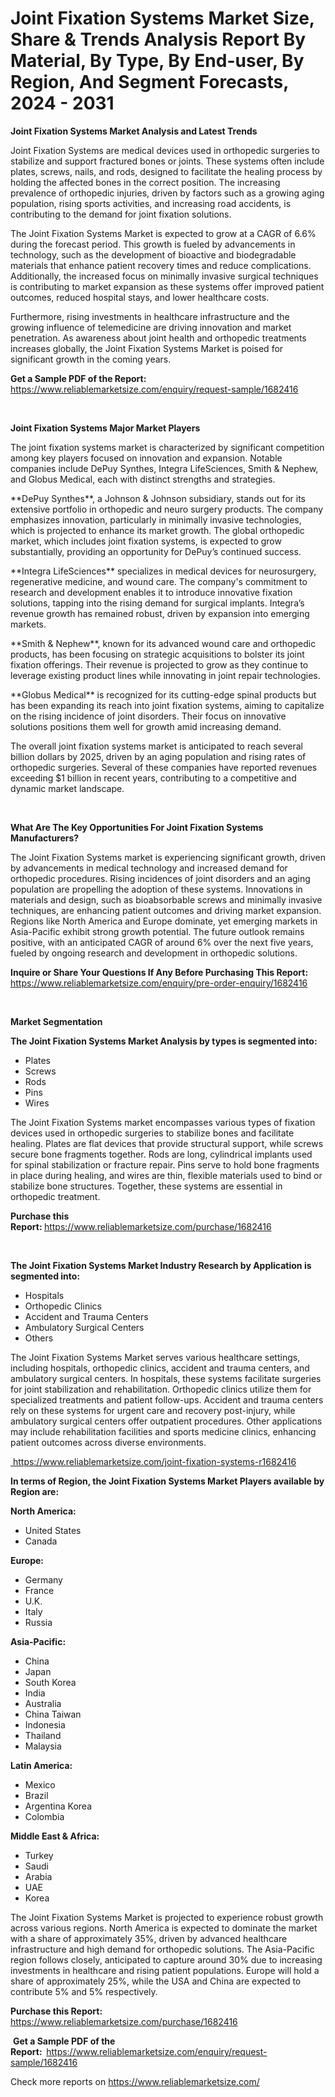 <p><h1>Joint Fixation Systems Market Size, Share & Trends Analysis Report By Material, By Type, By End-user, By Region, And Segment Forecasts, 2024 - 2031</h1></p><p><strong>Joint Fixation Systems Market Analysis and Latest Trends</strong></p>
<p><p>Joint Fixation Systems are medical devices used in orthopedic surgeries to stabilize and support fractured bones or joints. These systems often include plates, screws, nails, and rods, designed to facilitate the healing process by holding the affected bones in the correct position. The increasing prevalence of orthopedic injuries, driven by factors such as a growing aging population, rising sports activities, and increasing road accidents, is contributing to the demand for joint fixation solutions.</p><p>The Joint Fixation Systems Market is expected to grow at a CAGR of 6.6% during the forecast period. This growth is fueled by advancements in technology, such as the development of bioactive and biodegradable materials that enhance patient recovery times and reduce complications. Additionally, the increased focus on minimally invasive surgical techniques is contributing to market expansion as these systems offer improved patient outcomes, reduced hospital stays, and lower healthcare costs. </p><p>Furthermore, rising investments in healthcare infrastructure and the growing influence of telemedicine are driving innovation and market penetration. As awareness about joint health and orthopedic treatments increases globally, the Joint Fixation Systems Market is poised for significant growth in the coming years.</p></p>
<p><strong>Get a Sample PDF of the Report:&nbsp;</strong> <a href="https://www.reliablemarketsize.com/enquiry/request-sample/1682416?utm_campaign=2005&utm_medium=2&utm_source=Github&utm_content=ia&utm_term=30122024&utm_id=joint-fixation-systems">https://www.reliablemarketsize.com/enquiry/request-sample/1682416</a></p>
<p>&nbsp;</p>
<p><strong>Joint Fixation Systems Major Market Players</strong></p>
<p><p>The joint fixation systems market is characterized by significant competition among key players focused on innovation and expansion. Notable companies include DePuy Synthes, Integra LifeSciences, Smith & Nephew, and Globus Medical, each with distinct strengths and strategies.</p><p>**DePuy Synthes**, a Johnson & Johnson subsidiary, stands out for its extensive portfolio in orthopedic and neuro surgery products. The company emphasizes innovation, particularly in minimally invasive technologies, which is projected to enhance its market growth. The global orthopedic market, which includes joint fixation systems, is expected to grow substantially, providing an opportunity for DePuy’s continued success. </p><p>**Integra LifeSciences** specializes in medical devices for neurosurgery, regenerative medicine, and wound care. The company's commitment to research and development enables it to introduce innovative fixation solutions, tapping into the rising demand for surgical implants. Integra’s revenue growth has remained robust, driven by expansion into emerging markets.</p><p>**Smith & Nephew**, known for its advanced wound care and orthopedic products, has been focusing on strategic acquisitions to bolster its joint fixation offerings. Their revenue is projected to grow as they continue to leverage existing product lines while innovating in joint repair technologies.</p><p>**Globus Medical** is recognized for its cutting-edge spinal products but has been expanding its reach into joint fixation systems, aiming to capitalize on the rising incidence of joint disorders. Their focus on innovative solutions positions them well for growth amid increasing demand.</p><p>The overall joint fixation systems market is anticipated to reach several billion dollars by 2025, driven by an aging population and rising rates of orthopedic surgeries. Several of these companies have reported revenues exceeding $1 billion in recent years, contributing to a competitive and dynamic market landscape.</p></p>
<p>&nbsp;</p>
<p><strong>What Are The Key Opportunities For Joint Fixation Systems Manufacturers?</strong></p>
<p><p>The Joint Fixation Systems market is experiencing significant growth, driven by advancements in medical technology and increased demand for orthopedic procedures. Rising incidences of joint disorders and an aging population are propelling the adoption of these systems. Innovations in materials and design, such as bioabsorbable screws and minimally invasive techniques, are enhancing patient outcomes and driving market expansion. Regions like North America and Europe dominate, yet emerging markets in Asia-Pacific exhibit strong growth potential. The future outlook remains positive, with an anticipated CAGR of around 6% over the next five years, fueled by ongoing research and development in orthopedic solutions.</p></p>
<p><strong>Inquire or Share Your Questions If Any Before Purchasing This Report:</strong> <a href="https://www.reliablemarketsize.com/enquiry/pre-order-enquiry/1682416?utm_campaign=2005&utm_medium=2&utm_source=Github&utm_content=ia&utm_term=30122024&utm_id=joint-fixation-systems">https://www.reliablemarketsize.com/enquiry/pre-order-enquiry/1682416</a></p>
<p>&nbsp;</p>
<p><strong>Market Segmentation</strong></p>
<p><strong>The Joint Fixation Systems Market Analysis by types is segmented into:</strong></p>
<p><ul><li>Plates</li><li>Screws</li><li>Rods</li><li>Pins</li><li>Wires</li></ul></p>
<p><p>The Joint Fixation Systems market encompasses various types of fixation devices used in orthopedic surgeries to stabilize bones and facilitate healing. Plates are flat devices that provide structural support, while screws secure bone fragments together. Rods are long, cylindrical implants used for spinal stabilization or fracture repair. Pins serve to hold bone fragments in place during healing, and wires are thin, flexible materials used to bind or stabilize bone structures. Together, these systems are essential in orthopedic treatment.</p></p>
<p><strong>Purchase this Report:&nbsp;</strong><a href="https://www.reliablemarketsize.com/purchase/1682416?utm_campaign=2005&utm_medium=2&utm_source=Github&utm_content=ia&utm_term=30122024&utm_id=joint-fixation-systems">https://www.reliablemarketsize.com/purchase/1682416</a></p>
<p>&nbsp;</p>
<p><strong>The Joint Fixation Systems Market Industry Research by Application is segmented into:</strong></p>
<p><ul><li>Hospitals</li><li>Orthopedic Clinics</li><li>Accident and Trauma Centers</li><li>Ambulatory Surgical Centers</li><li>Others</li></ul></p>
<p><p>The Joint Fixation Systems Market serves various healthcare settings, including hospitals, orthopedic clinics, accident and trauma centers, and ambulatory surgical centers. In hospitals, these systems facilitate surgeries for joint stabilization and rehabilitation. Orthopedic clinics utilize them for specialized treatments and patient follow-ups. Accident and trauma centers rely on these systems for urgent care and recovery post-injury, while ambulatory surgical centers offer outpatient procedures. Other applications may include rehabilitation facilities and sports medicine clinics, enhancing patient outcomes across diverse environments.</p></p>
<p><a href="https://www.reliablemarketsize.com/joint-fixation-systems-r1682416?utm_campaign=2005&utm_medium=2&utm_source=Github&utm_content=ia&utm_term=30122024&utm_id=joint-fixation-systems">&nbsp;https://www.reliablemarketsize.com/joint-fixation-systems-r1682416</a></p>
<p><strong>In terms of Region, the Joint Fixation Systems Market Players available by Region are:</strong></p>
<p>
    <p> <strong> North America: </strong>
        <ul>
            <li>United States</li>
            <li>Canada</li>
        </ul>
        </p> 
    <p> <strong> Europe: </strong>
        <ul>
            <li>Germany</li>
            <li>France</li>
            <li>U.K.</li>
            <li>Italy</li>
            <li>Russia</li>
        </ul>
        </p> 
    <p> <strong> Asia-Pacific: </strong>
        <ul>
            <li>China</li>
            <li>Japan</li>
            <li>South Korea</li>
            <li>India</li>
            <li>Australia</li>
            <li>China Taiwan</li>
            <li>Indonesia</li>
            <li>Thailand</li>
            <li>Malaysia</li>
        </ul>
        </p> 
    <p> <strong> Latin America: </strong>
        <ul>
            <li>Mexico</li>
            <li>Brazil</li>
            <li>Argentina Korea</li>
            <li>Colombia</li>
        </ul>
        </p> 
    <p> <strong> Middle East & Africa: </strong>
        <ul>
            <li>Turkey</li>
            <li>Saudi</li>
            <li>Arabia</li>
            <li>UAE</li>
            <li>Korea</li>
        </ul>
    </p>
    </p>
<p><p>The Joint Fixation Systems Market is projected to experience robust growth across various regions. North America is expected to dominate the market with a share of approximately 35%, driven by advanced healthcare infrastructure and high demand for orthopedic solutions. The Asia-Pacific region follows closely, anticipated to capture around 30% due to increasing investments in healthcare and rising patient populations. Europe will hold a share of approximately 25%, while the USA and China are expected to contribute 5% and 5% respectively.</p></p>
<p><strong>Purchase this Report: </strong><a href="https://www.reliablemarketsize.com/purchase/1682416?utm_campaign=2005&utm_medium=2&utm_source=Github&utm_content=ia&utm_term=30122024&utm_id=joint-fixation-systems">https://www.reliablemarketsize.com/purchase/1682416</a></p>
<p>&nbsp;<strong>Get a Sample PDF of the Report:&nbsp;&nbsp;</strong><a href="https://www.reliablemarketsize.com/enquiry/request-sample/1682416?utm_campaign=2005&utm_medium=2&utm_source=Github&utm_content=ia&utm_term=30122024&utm_id=joint-fixation-systems">https://www.reliablemarketsize.com/enquiry/request-sample/1682416</a></p>
<p><strong></strong></p>
<p>Check more reports on <a href="https://www.reliablemarketsize.com/?utm_campaign=2005&utm_medium=2&utm_source=Github&utm_content=ia&utm_term=30122024&utm_id=joint-fixation-systems">https://www.reliablemarketsize.com/</a></p>